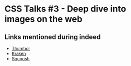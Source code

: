 # CSS Talks #3 - Deep dive into images on the web

## Links mentioned during indeed

- [Thumbor](http://thumbor.org/)
- [Kraken](https://kraken.io/web-interface)
- [Squoosh](https://squoosh.app/)